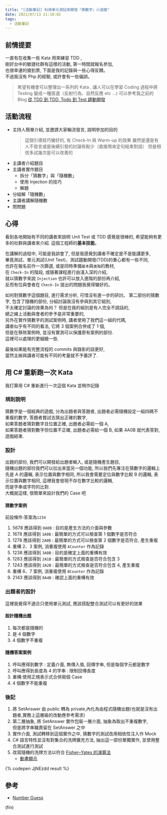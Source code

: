 ```yaml
---
title: "[活動筆記] 利用單元測試來開發『猜數字』小遊戲"
date: 2021/07/13 21:10:02
tags:
  - 活動筆記
---
```


## 前情提要

一直有在收集一些 Kata 用來練習 TDD ,  
剛好台中的敏捷社群有這樣的活動, 第一時間就報名參加,  
也很幸運的搶到票, 下面是我的記錄與一些心得反饋。  
不過我沒有 Php 的經驗, 或許會有一些偏誤。

> 希望有機會可以整理出一系列的 Kata ,
> 讓人可以在學習 Coding 過程中將 Testing 變成一種首選（反射行為、自然反應 etc ...)
> 可以參考我之前的 Blog [從 TDD 到 TDD, Todo 到 Test 趨動開發](https://blog.marsen.me/2020/02/26/2020/todo_driven_develop_to_test_driven_develop_1/)

## 活動流程

- 主持人簡單介紹, 並邀請大家輪流發言, 說明參加的目的
  > 這個引導技巧蠻好的, 有 Check-In 與 Warm-up 的效果
  > 雖然是還是有人不發言或是後續引發的討論有點少（直接用肯定句結束對話）
  > 但是相信多試幾次是可以改善的
- 主講者介紹題目
- 主講者實作題目
  - 拆分「猜數字」與「隨機數」
  - 使用 Injection 的技巧
  - 解題
- 分組解「隨機數」
- 主講者講解隨機數
- 問問題

## 心得

看到各地開始有不同的講者來說明 Unit Test 或 TDD 感覺是很棒的,
希望能夠有更多的社群與講者來介紹. 這個工程師的**基本技能**。

在講解的過程中, 可能是我誤會了, 但是我感覺到講者不確定是不是能講更多,  
畢竟測試、單元測試(Unit Test)、測試趨動開發(TDD)的重心都有一些不同,  
也許在報名前作一次篩選, 或是同時準備`基本`與`進階`的教材,  
在 `Check-In` 的階段, 或隨著課程進行由淺入深的介紹,  
就以猜數字來說 `Injection` 也許可以放入進階的部份再介紹,  
反而有位與會者在 `Check-In` 提出的問題我覺得蠻好的。

如何對猜數字這個題目, 進行需求分析, 可惜沒有進一步的研討。
第二部份的猜數字, 包含了隨機的部份, 分組討論我沒有參與到其它組別,  
不太確定討論的效果為何？ 但是在我的組別是有人完全不說話的,  
總之線上活動與會者的參予是非常重要的,  
另外在實作猜數字的測試案例時, 講者使用了我們這一組的代碼,  
講者似乎有不同的看法, 它將 3 個案例合併成了 1 個,  
但是在移除案例時, 並沒有實測可以保護原有案例的部份.  
這裡可以處理的更細緻一些.

最後如果能有完整流程的 commits 與錄影的話更好,  
當然主辦與講者可能有不同的考量就不予置評了.

## 用 C# 重新跑一次 Kata

我打算用 C# 重新進行一次這個 Kata 並稍作記錄

### 規則說明

猜數字是一個經典的遊戲, 分為出題者與答題者,
出題者必需隨機設定一組四碼不重複的數字, 答題者嘗試去猜出正確的數字,  
如果答題者猜對數字且位置正確, 出題者必需給一個 A,  
如果答題者猜對數字但位置不正確, 出題者必需給一個 B,
如果 4A0B 就代表答對, 遊戲結束.

### 設計

出題的部份, 我們可以開發給出題者輸入, 或是隨機產生題目,  
隨機出題的部份我們可以拉出來當另一個功能, 所以我們先專注在猜數字的邏輯上
先是 A 的邏輯, 表示位置與數字相同, 所以我會需要定位與數字比較
B 的邏輯, 表示位置與數字相同, 這裡我會發現不存在數字比較的邏輯,  
而是字串或字符的比對.  
大概就這樣, 很簡單來設計我們的 Case 吧

#### 猜數字案例

前設條件:答案為`1234`

1. 5678 應該得到 `0A0B` : 目的是產生方法的介面與參數
2. 1678 應該得到 `1A0B` : 最簡單的方式可以檢查第 1 個數字是否符合
3. 1278 應該得到 `2A0B` : 最簡單的方式可以檢查第 2 個數字是否符合, 產生重複
4. 重構 2、3 案例, 消重複使用 `ACounter` 作為記錄
5. 1238 應該得到 `3A0B` : 目的是確定上面的重構有效
6. 1283 應該得到 `2A1B` : 最簡單的方式檢查是否符合包含 3
7. 1243 應該得到 `2A2B` : 最簡單的方式檢查是否符合包含 4, 產生重複
8. 重構 6、7 案例, 消重複使用 `BCounter` 作為記錄
9. 2143 應該得到 `0A4B` : 確認上面的重構有效

### 出題者的設計

這裡我覺得不適合只使用單元測試, 應該搭配整合測試可以有更好的效果

#### 設計隨機出題

1. 每次都是隨機的
2. 是 4 個數字
3. 4 個數字不重複

#### 隨機答案案例

1. 呼叫應得到數字 : 定義介面, 無傳入值, 回傳字串, 但是每個字元都是數字
2. 呼叫應得到長度為 4 的字串 : 限制回傳長度
3. 重構:使用正規表示式合併兩個 Case
4. 4 個數字不能重複

### 後記

1. 將 SetAnswer 由 public 轉為 private,內化為由程式隨機出題(也就是沒有出題者,實務上這層級的改動應參考需求)
2. 第二層抽象, 將 SetAnswer 實作包裝一層介面, 抽象為取出不重複數字,  
   但是將字串職責留在 SetAnswer 之中
3. 實作介面, 測試轉移到這個實作之中, 猜數字的測試改用相依性注入作 Mock
4. C# 語言特性並沒有對集合的洗牌擴充方法, 抽出這一部份單獨實作, 並使用整合測試進行測試
5. 改寫隨機的洗牌方法以符合 [Fisher–Yates 的演算法](https://en.wikipedia.org/wiki/Fisher%E2%80%93Yates_shuffle)
   - [動畫顯示](https://codepen.io/haoyang/pen/jrvrQq)

{% codepen JjNEzdd result %}

## 參考

- [Number Guess](https://github.com/recca0120/guess-number-20210710)

(fin)
